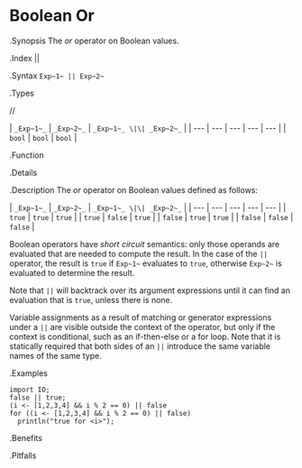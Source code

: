 # Boolean Or

.Synopsis
The _or_ operator on Boolean values.

.Index
||

.Syntax
`Exp~1~ || Exp~2~`

.Types

//

| `_Exp~1~_` | `_Exp~2~_`  | `_Exp~1~_ \|\| _Exp~2~_`  |
| --- | --- | --- | --- | --- |
| `bool`    | `bool`     | `bool`                |


.Function

.Details

.Description
The _or_ operator on Boolean values defined as follows:

| `_Exp~1~_` | `_Exp~2~_`  | `_Exp~1~_ \|\| _Exp~2~_`  |
| --- | --- | --- | --- | --- |
| `true`    | `true`     | `true`                |
| `true`    | `false`    | `true`                |
| `false`   | `true`     | `true`                |
| `false`   | `false`    | `false`               |


Boolean operators have _short circuit_ semantics:  only those operands are evaluated that are needed to compute the result. In the case of the `||` operator, the result is `true` if `Exp~1~` evaluates to `true`, otherwise `Exp~2~` is evaluated to determine the result.

Note that `||` will backtrack over its argument expressions until it can find an evaluation that is `true`, unless there is none.

Variable assignments as a result of matching or generator expressions under a `||` are visible outside the context of the operator, but only if the context is conditional, such as an if-then-else or a for loop. Note that it is statically required that both sides of an `||` introduce the same variable names of the same type.

.Examples
```rascal-shell
import IO;
false || true;
(i <- [1,2,3,4] && i % 2 == 0) || false
for ((i <- [1,2,3,4] && i % 2 == 0) || false) 
  println("true for <i>");
```

.Benefits

.Pitfalls

